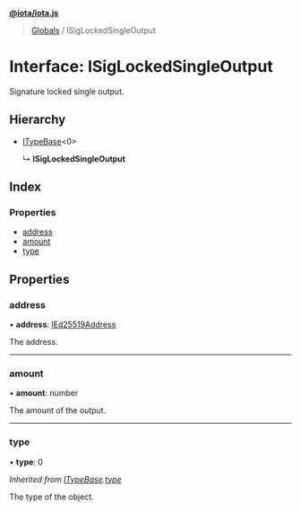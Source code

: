 **[@iota/iota.js](../README.md)**

> [Globals](../README.md) / ISigLockedSingleOutput

# Interface: ISigLockedSingleOutput

Signature locked single output.

## Hierarchy

* [ITypeBase](itypebase.md)<0\>

  ↳ **ISigLockedSingleOutput**

## Index

### Properties

* [address](isiglockedsingleoutput.md#address)
* [amount](isiglockedsingleoutput.md#amount)
* [type](isiglockedsingleoutput.md#type)

## Properties

### address

•  **address**: [IEd25519Address](ied25519address.md)

The address.

___

### amount

•  **amount**: number

The amount of the output.

___

### type

•  **type**: 0

*Inherited from [ITypeBase](itypebase.md).[type](itypebase.md#type)*

The type of the object.
